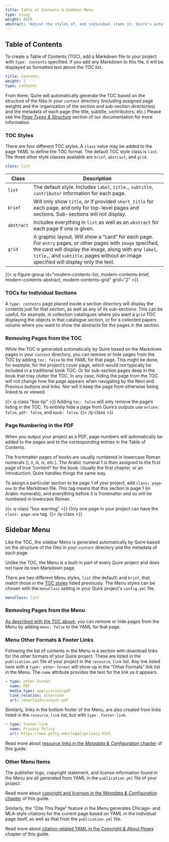 ```yaml
---
title: Table of Contents & Sidebar Menu
type: essay
weight: 4650
abstract: "Adjust the styles of, and individual items in, Quire’s auto-generated contents lists"
---
```


## Table of Contents

To create a Table of Contents (TOC), add a Markdown file to your project with `type: contents` specified. If you add any Markdown to this file, it will be displayed as formatted text above the TOC list.

```yaml
title: Contents
weight: 2
type: contents
```

From there, Quire will automatically generate the TOC based on the structure of the files in your `content` directory (including assigned page weights and the organization of the section and sub-section directories) and the metadata of each page (the title, subtitle, contributors, etc.) Please see the [*Page Types & Structure*](/documentation/pages/) section of our documentation for more information.

### TOC Styles

There are four different TOC styles. A `class` value may be added to the page YAML to define the TOC format. The default TOC style class is `list`. The three other style classes available are `brief`, `abstract`, and `grid`.

```yaml
class: list
```

| Class | Description |
| --- | --- |
| `list` | The default style. Includes `label`, `title,`, `subtitle`, `contributor` information for each page. |
| `brief` | Will only show `title`, or if provided `short_title` for each page, and only for top-level pages and sections. Sub-sections will not display. |
| `abstract` | Includes everything in `list` as well as an `abstract` for each page if one is given. |
| `grid` | A graphic layout. Will show a “card” for each page. For `entry` pages, or other pages with `image` specified, the card will display the image, along with any `label`, `title,`, and `subtitle`, pages without an image specified will display only the text. |

{{< q-figure-group id="modern-contents-list, modern-contents-brief, modern-contents-abstract, modern-contents-grid" grid="2" >}}

### TOCs for Individual Sections

A `type: contents` page placed inside a section directory will display the contents just for that section, as well as any of its sub-sections. This can be useful, for example, in collection catalogues where you want a `grid` TOC displaying the objects in that catalogue section, or for a collected papers volume where you want to show the abstracts for the pages in the section.

### Removing Pages from the TOC

While the TOC is generated automatically by Quire based on the Markdown pages in your `content` directory, you can remove or hide pages from the TOC by adding `toc: false` to the YAML for that page. This might be done, for example, for the project’s cover page, which would not typically be included in a traditional book TOC. Or for sub-section pages deep in the book that may clutter the TOC. In any case, hiding the page from the TOC will not change how the page appears when navigating by the Next and Previous buttons and links. Nor will it keep the page from otherwise being linked to or viewed.

{{< q-class "box tip" >}}
Adding `toc: false` will only remove the page’s listing in the TOC. To entirely hide a page from Quire’s outputs use `online: false`, `pdf: false`, and `epub: false`.
{{< /q-class >}}

### Page Numbering in the PDF

When you output your project as a PDF, page numbers will automatically be added to the pages and to the corresponding entries in the Table of Contents.

The frontmatter pages of books are usually numbered in lowercase Roman numerals (i, ii, iii, iv, etc.). The Arabic numeral 1 is then assigned to the first page of true “content” for the book. Usually the first chapter, or an introduction. Quire handles things the same way.

To assign a particular section to be page 1 of your project, add `class: page-one` to the Markdown file. This tag means that this section is page 1 (in Arabic numerals), and everything before it is frontmatter and so will be numbered in lowercase Roman.

{{< q-class "box warning" >}}
Only one page in your project can have the `class: page-one` tag.
{{< /q-class >}}

## Sidebar Menu

Like the TOC, the sidebar Menu is generated automatically by Quire based on the structure of the files in your `content` directory and the metadata of each page.

Unlike the TOC, the Menu is a built-in part of every Quire project and does not have its own Markdown page.

There are two different Menu styles, `list` (the default) and `brief`, that match those in the [TOC styles](#toc-styles) listed previously. The Menu styles can be chosen with the `menuClass` setting in your Quire project's `config.yml` file.

```yaml
menuClass: list
```

### Removing Pages from the Menu

[As described with the TOC above](#removing-pages-from-the-toc), you can remove or hide pages from the Menu by adding `menu: false` to the YAML for that page.

### Menu Other Formats & Footer Links

Following the list of contents in the Menu is a section with download links for the other formats of your Quire project. These are listed in the `publication.yml` file of your project in the `resource_link` list. Any link listed here with a `type: other-format` will show up in the “Other Formats” link list in the Menu. The `name` attribute provides the text for the link as it appears.

```yaml
- type: other-format
  name: PDF
  media_type: application/pdf
  link_relation: alternate
  url: /downloads/output.pdf
```

Similarly, links in the bottom footer of the Menu, are also created from links listed in the `resource_link` list, but with `type: footer-link`.

```yaml
- type: footer-link
  name: Privacy Policy
  url: https://www.getty.edu/legal/privacy.html
```

Read more about [resource links in the *Metadata & Configuration* chapter](/documentation/metadata-configuration/#formats-resources--links) of this guide.

### Other Menu Items

The publisher logo, copyright statement, and license information found in the Menu are all generated from YAML in the `publication.yml` file of your project.

Read more about [copyright and licenses in the *Metadata & Configuration* chapter](/documentation/metadata-configuration/#copyright--license) of this guide.

Similarly, the “Cite This Page” feature in the Menu generates Chicago- and MLA-style citations for the current page based on YAML in the individual page itself, as well as that from the `publication.yml` file.

Read more about [citation-related YAML in the *Copyright & About Pages*](/documentation/copyright-about-pages/) chapter of this guide.
